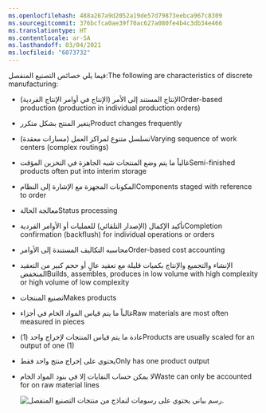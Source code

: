```yaml
---
ms.openlocfilehash: 488a267a9d2052a19de57d79873eebca967c8309
ms.sourcegitcommit: 376bcfca0ae39f70ac627a080fe4b4c3db34e466
ms.translationtype: HT
ms.contentlocale: ar-SA
ms.lasthandoff: 03/04/2021
ms.locfileid: "6073732"
---
```

<span data-ttu-id="a7029-101">فيما يلي خصائص التصنيع المنفصل:</span><span class="sxs-lookup"><span data-stu-id="a7029-101">The following are characteristics of discrete manufacturing:</span></span>

- <span data-ttu-id="a7029-102">الإنتاج المستند إلى الأمر (الإنتاج في أوامر الإنتاج الفردية)</span><span class="sxs-lookup"><span data-stu-id="a7029-102">Order-based production (production in individual production orders)</span></span>
- <span data-ttu-id="a7029-103">يتغير المنتج بشكل متكرر</span><span class="sxs-lookup"><span data-stu-id="a7029-103">Product changes frequently</span></span>
- <span data-ttu-id="a7029-104">تسلسل متنوع لمراكز العمل (مسارات معقدة)</span><span class="sxs-lookup"><span data-stu-id="a7029-104">Varying sequence of work centers (complex routings)</span></span>
- <span data-ttu-id="a7029-105">غالباً ما يتم وضع المنتجات شبه الجاهزة في التخزين المؤقت</span><span class="sxs-lookup"><span data-stu-id="a7029-105">Semi-finished products often put into interim storage</span></span>
- <span data-ttu-id="a7029-106">المكونات المجهزة مع الإشارة إلى النظام</span><span class="sxs-lookup"><span data-stu-id="a7029-106">Components staged with reference to order</span></span>
- <span data-ttu-id="a7029-107">معالجة الحالة</span><span class="sxs-lookup"><span data-stu-id="a7029-107">Status processing</span></span>
- <span data-ttu-id="a7029-108">تأكيد الإكمال (الإصدار التلقائي) للعمليات أو الأوامر الفردية</span><span class="sxs-lookup"><span data-stu-id="a7029-108">Completion confirmation (backflush) for individual operations or orders</span></span>
- <span data-ttu-id="a7029-109">محاسبه التكاليف المستندة إلى الأوامر</span><span class="sxs-lookup"><span data-stu-id="a7029-109">Order-based cost accounting</span></span>
- <span data-ttu-id="a7029-110">الإنشاء والتجميع والإنتاج بكميات قليلة مع تعقيد عالٍ أو حجم كبير من التعقيد المنخفض</span><span class="sxs-lookup"><span data-stu-id="a7029-110">Builds, assembles, produces in low volume with high complexity or high volume of low complexity</span></span>
- <span data-ttu-id="a7029-111">تصنيع المنتجات</span><span class="sxs-lookup"><span data-stu-id="a7029-111">Makes products</span></span> 
- <span data-ttu-id="a7029-112">غالباً ما يتم قياس المواد الخام في أجزاء</span><span class="sxs-lookup"><span data-stu-id="a7029-112">Raw materials are most often measured in pieces</span></span>
- <span data-ttu-id="a7029-113">عادة ما يتم قياس المنتجات لإخراج واحد (1)</span><span class="sxs-lookup"><span data-stu-id="a7029-113">Products are usually scaled for an output of one (1)</span></span>
- <span data-ttu-id="a7029-114">يحتوي على إخراج منتج واحد فقط</span><span class="sxs-lookup"><span data-stu-id="a7029-114">Only has one product output</span></span>
- <span data-ttu-id="a7029-115">لا يمكن حساب النفايات إلا في بنود المواد الخام</span><span class="sxs-lookup"><span data-stu-id="a7029-115">Waste can only be accounted for on raw material lines</span></span>



    ![رسم بياني يحتوي على رسومات لنماذج من منتجات التصنيع المنفصل.](../media/types-manufact-1.jpg)


